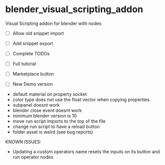 # blender_visual_scripting_addon
Visual Scripting addon for blender with nodes


- [ ] Allow old snippet import
- [ ] Add snippet export
- [ ] Complete TODOs
- [ ] Full tutorial
- [ ] Marketplace button
- [ ] New Demo version


- default material on property socket
- color type does not use the float vector when copying properties
- subpanel doesnt work
- blender close event doesnt work
- minimum blender version is 10
- move run script imports to the top of the file
- change run script to have a reload button
- folder asset is weird (see bug reports)


KNOWN ISSUES:

- Updating a custom operators name resets the inputs on its button and run operator nodes